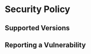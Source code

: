 # Security Policy

## Supported Versions

<!--

Use this section to tell people about which versions of your project are currently being supported with security updates.

| Version | Supported          |
| ------- | ------------------ |
| 5.1.x   | :white_check_mark: |
| 5.0.x   | :x:                |
| 4.0.x   | :white_check_mark: |
| < 4.0   | :x:                |

-->

## Reporting a Vulnerability

<!--

Use this section to tell people how to report a vulnerability

Tell them where to go, how often they can expect to get an update on a reported vulnerability, what to expect if the vulnerability is accepted or declined, etc.

-->

